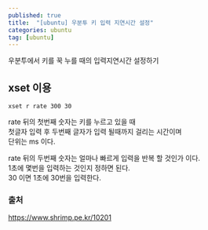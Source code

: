 ```yaml
---
published: true
title:  "[ubuntu] 우분투 키 입력 지연시간 설정"
categories: ubuntu
tag: [ubuntu]
---
```


우분투에서 키를 꾹 누를 때의 입력지연시간 설정하기  

## xset 이용

```
xset r rate 300 30
```
rate 뒤의 첫번째 숫자는 키를 누르고 있을 때  
첫글자 입력 후 두번째 글자가 입력 될때까지 걸리는 시간이며  
단위는 ms 이다.

rate 뒤의 두번째 숫자는 얼마나 빠르게 입력을 반복 할 것인가 이다.  
1초에 몇번을 입력하는 것인지 정하면 된다.  
30 이면 1초에 30번을 입력한다.

### 출처

https://www.shrimp.pe.kr/10201